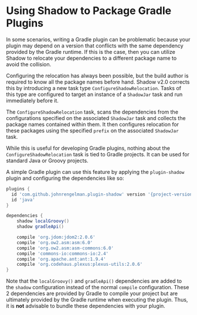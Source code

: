 # Using Shadow to Package Gradle Plugins

In some scenarios, writing a Gradle plugin can be problematic because your plugin may depend on a version that
conflicts with the same dependency provided by the Gradle runtime. If this is the case, then you can utilize Shadow
to relocate your dependencies to a different package name to avoid the collision.

Configuring the relocation has always been possible, but the build author is required to know all the package names
before hand. Shadow v2.0 corrects this by introducing a new task type `ConfigureShadowRelocation`.
Tasks of this type are configured to target an instance of a `ShadowJar` task and run immediately before it.

The `ConfigureShadowRelocation` task, scans the dependencies from the configurations specified on the associated
`ShadowJar` task and collects the package names contained within them. It then configures relocation for these
packages using the specified `prefix` on the associated `ShadowJar` task.

While this is useful for developing Gradle plugins, nothing about the `ConfigureShadowRelocation` task is tied to
Gradle projects. It can be used for standard Java or Groovy projects.

A simple Gradle plugin can use this feature by applying the `plugin-shadow` plugin and configuring the dependencies
like so:

```groovy
plugins {
  id 'com.github.johnrengelman.plugin-shadow' version '{project-version}'
  id 'java'
}

dependencies {
    shadow localGroovy()
    shadow gradleApi()

    compile 'org.jdom:jdom2:2.0.6'
    compile 'org.ow2.asm:asm:6.0'
    compile 'org.ow2.asm:asm-commons:6.0'
    compile 'commons-io:commons-io:2.4'
    compile 'org.apache.ant:ant:1.9.4'
    compile 'org.codehaus.plexus:plexus-utils:2.0.6'
}
```

Note that the `localGroovy()` and `gradleApi()` dependencies are added to the `shadow` configuration instead of the
normal `compile` configuration. These 2 dependencies are provided by Gradle to compile your project but are ultimately
provided by the Gradle runtime when executing the plugin. Thus, it is **not** advisable to bundle these dependencies
with your plugin.